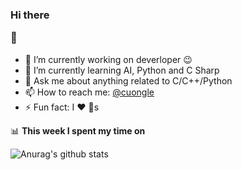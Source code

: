 ### Hi there  <p> :rofl: </p>

- 🔭 I’m currently working on deverloper :wink:
- 🌱 I’m currently learning AI, Python and C Sharp
- 💬 Ask me about anything related to C/C++/Python
- 📫 How to reach me: [@cuongle](https://www.facebook.com/lvcuong210)
- ⚡ Fun fact: I :heart: :dog:s

📊 **This week I spent my time on**

![Anurag's github stats](https://github-readme-stats.vercel.app/api?username=cuongvanledev&count_private=true)
